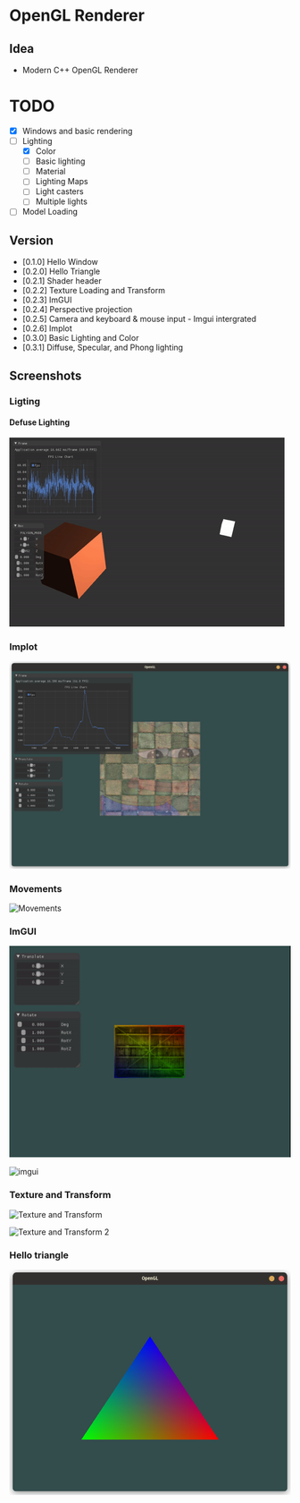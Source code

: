 # OpenGL Renderer

## Idea
- Modern C++ OpenGL Renderer

# TODO

- [x] Windows and basic rendering
- [ ] Lighting
  - [x] Color
  - [ ] Basic lighting
  - [ ] Material
  - [ ] Lighting Maps
  - [ ] Light casters
  - [ ] Multiple lights
- [ ] Model Loading
    
## Version

- [0.1.0] Hello Window
- [0.2.0] Hello Triangle
- [0.2.1] Shader header
- [0.2.2] Texture Loading and Transform
- [0.2.3] ImGUI
- [0.2.4] Perspective projection
- [0.2.5] Camera and keyboard & mouse input - Imgui intergrated
- [0.2.6] Implot
- [0.3.0] Basic Lighting and Color
- [0.3.1] Diffuse, Specular, and Phong lighting


## Screenshots

### Ligting
#### Defuse Lighting
![Defuse Lighting](screenshots/defuse_lighting.gif)
### Implot

![FPS Chart](screenshots/FPSLineChart.png)

### Movements

![Movements](screenshots/HWInput.gif)
### ImGUI

![imgui](screenshots/imgui.gif)

![imgui](screenshots/3DImgui.gif)

### Texture and Transform

![Texture and Transform](screenshots/texture_trans.gif)

![Texture and Transform 2](screenshots/texture_trans_demo2.gif)

### Hello triangle

![Hello Triangle](screenshots/hello_triangle.png)